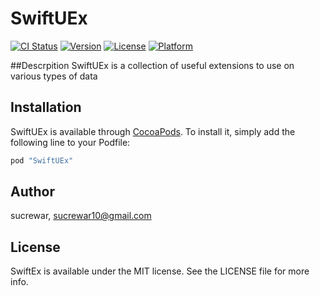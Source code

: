 # SwiftUEx

[![CI Status](http://img.shields.io/travis/sucrewar/SwiftUEx.svg?style=flat)](https://travis-ci.org/sucrewar/SwiftUEx)
[![Version](https://img.shields.io/cocoapods/v/SwiftUEx.svg?style=flat)](http://cocoapods.org/pods/SwiftUEx)
[![License](https://img.shields.io/cocoapods/l/SwiftUEx.svg?style=flat)](http://cocoapods.org/pods/SwiftUEx)
[![Platform](https://img.shields.io/cocoapods/p/SwiftUEx.svg?style=flat)](http://cocoapods.org/pods/SwiftUEx)

##Descrpition 
SwiftUEx is a collection of useful extensions to use on various types of data

## Installation

SwiftUEx is available through [CocoaPods](http://cocoapods.org). To install
it, simply add the following line to your Podfile:

```ruby
pod "SwiftUEx"
```

## Author

sucrewar, sucrewar10@gmail.com

## License

SwiftEx is available under the MIT license. See the LICENSE file for more info.
